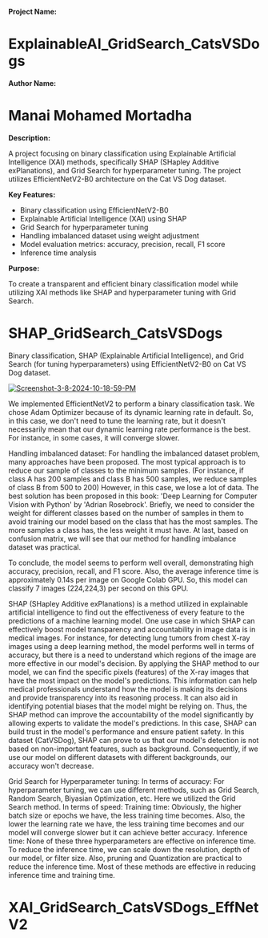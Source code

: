 **Project Name:**        
    
# ExplainableAI_GridSearch_CatsVSDogs 
 
**Author Name:**

# Manai Mohamed Mortadha

**Description:**

A project focusing on binary classification using Explainable Artificial Intelligence (XAI) methods, specifically SHAP (SHapley Additive exPlanations), and Grid Search for hyperparameter tuning. The project utilizes EfficientNetV2-B0 architecture on the Cat VS Dog dataset.

**Key Features:**

- Binary classification using EfficientNetV2-B0
- Explainable Artificial Intelligence (XAI) using SHAP
- Grid Search for hyperparameter tuning
- Handling imbalanced dataset using weight adjustment
- Model evaluation metrics: accuracy, precision, recall, F1 score
- Inference time analysis

**Purpose:**

To create a transparent and efficient binary classification model while utilizing XAI methods like SHAP and hyperparameter tuning with Grid Search.

# SHAP_GridSearch_CatsVSDogs
Binary classification, SHAP (Explainable Artificial Intelligence), and Grid Search (for tuning hyperparameters) using EfficientNetV2-B0 on Cat VS Dog dataset.

<a href="https://imgbb.com/"><img src="https://i.ibb.co/Q9fRKzk/Screenshot-3-8-2024-10-18-59-PM.png" alt="Screenshot-3-8-2024-10-18-59-PM" border="0" /></a>

We implemented EfficientNetV2 to perform a binary classification task.
We chose Adam Optimizer because of its dynamic learning rate in default. So, in this case, we don't need to tune the learning rate, but it doesn't necessarily mean that our dynamic learning rate performance is the best. For instance, in some cases, it will converge slower. 

Handling imbalanced dataset:
For handling the imbalanced dataset problem, many approaches have been proposed. The most typical approach is to reduce our sample of classes to the minimum samples. (For instance, if class A has 200 samples and class B has 500 samples, we reduce samples of class B from 500 to 200) However, in this case, we lose a lot of data. The best solution has been proposed in this book: 'Deep Learning for Computer Vision with Python' by 'Adrian Rosebrock'. Briefly, we need to consider the weight for different classes based on the number of samples in them to avoid training our model based on the class that has the most samples. The more samples a class has, the less weight it must have.
At last, based on confusion matrix, we will see that our method for handling imbalance dataset was practical.

To conclude, the model seems to perform well overall, demonstrating high accuracy, precision, recall, and F1 score. Also, the average inference time is approximately 0.14s per image on Google Colab GPU. So, this model can classify 7 images (224,224,3) per second on this GPU.

SHAP (SHapley Additive exPlanations) is a method utilized in explainable artificial intelligence to find out the effectiveness of every feature to the predictions of a machine learning model. One use case in which SHAP can effectively boost model transparency and accountability in image data is in medical images. For instance, for detecting lung tumors from chest X-ray images using a deep learning method, the model performs well in terms of accuracy, but there is a need to understand which regions of the image are more effective in our model's decision. By applying the SHAP method to our model, we can find the specific pixels (features) of the X-ray images that have the most impact on the model's predictions. This information can help medical professionals understand how the model is making its decisions and provide transparency into its reasoning process. It can also aid in identifying potential biases that the model might be relying on. Thus, the SHAP method can improve the accountability of the model significantly by allowing experts to validate the model's predictions. In this case, SHAP can build trust in the model's performance and ensure patient safety.
In this dataset (CatVSDog), SHAP can prove to us that our model's detection is not based on non-important features, such as background. Consequently, if we use our model on different datasets with different backgrounds, our accuracy won't decrease.

Grid Search for Hyperparameter tuning:
In terms of accuracy: For hyperparameter tuning, we can use different methods, such as Grid Search, Random Search, Biyasian Optimization, etc. Here we utilized the Grid Search method.
In terms of speed:
Training time: Obviously, the higher batch size or epochs we have, the less training time becomes. Also, the lower the learning rate we have, the less training time becomes and our model will converge slower but it can achieve better accuracy.
Inference time: None of these three hyperparameters are effective on inference time. To reduce the inference time, we can scale down the resolution, depth of our model, or filter size. Also, pruning and Quantization are practical to reduce the inference time. Most of these methods are effective in reducing inference time and training time.
# XAI_GridSearch_CatsVSDogs_EffNetV2
